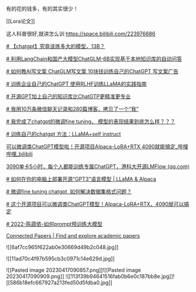 有的花的钱多，有的其实很少！

[[Lora论文]]

这人科普很好,就讲怎么训
https://space.bilibili.com/223976686

[# 【chatgpt】究竟该炼多大的模型，13B？](https://www.bilibili.com/video/BV1Ao4y1n7q8/?-Arouter=story&buvid=Z04E510301E2317E4258B86E9DE3EE9C4D01&is_story_h5=false&mid=VWzcmGUtEsG3cu5l2eCFlg%3D%3D&p=1&plat_id=163&share_from=ugc&share_medium=iphone&share_plat=ios&share_session_id=5A1C817F-D04D-41C4-B942-02CC11336B24&share_source=WEIXIN&share_tag=s_i&timestamp=1681689127&unique_k=PshqPHo&up_id=223976686)

[# 利用LangChain和国产大模型ChatGLM-6B实现基于本地知识库的自动问答](https://www.bilibili.com/video/BV1So4y1L7Hb/?-Arouter=story&buvid=Z04E510301E2317E4258B86E9DE3EE9C4D01&is_story_h5=false&mid=VWzcmGUtEsG3cu5l2eCFlg%3D%3D&p=1&plat_id=163&share_from=ugc&share_medium=iphone&share_plat=ios&share_session_id=2F328C34-A1EF-48FF-8FAB-3DD4B364C4E5&share_source=WEIXIN&share_tag=s_i&timestamp=1681649257&unique_k=9meYo20&up_id=438539054)

[# 如何教AI写文案 ChatGLM写文案 10块钱训练自己的ChatGPT 写文案广告](https://www.bilibili.com/video/BV1gm4y167Ka/?-Arouter=story&buvid=Z04E510301E2317E4258B86E9DE3EE9C4D01&is_story_h5=false&mid=VWzcmGUtEsG3cu5l2eCFlg%3D%3D&p=1&plat_id=163&share_from=ugc&share_medium=iphone&share_plat=ios&share_session_id=EEB3428D-9DF6-498F-BED7-CE2A216ADB75&share_source=WEIXIN&share_tag=s_i&timestamp=1681391138&unique_k=KNftIRW&up_id=2031846058)

[# 训练企业自己的ChatGPT 使用RLHF训练LLaMA的实践指南](https://www.bilibili.com/video/BV1jT411W7Gr/?-Arouter=story&buvid=Z04E510301E2317E4258B86E9DE3EE9C4D01&is_story_h5=false&mid=VWzcmGUtEsG3cu5l2eCFlg%3D%3D&p=1&plat_id=163&share_from=ugc&share_medium=iphone&share_plat=ios&share_session_id=6F60FDDC-DECA-410C-A06A-2EA25B6351B5&share_source=WEIXIN&share_tag=s_i&timestamp=1681390238&unique_k=4xIVm6t&up_id=478674499)

[# 开源GPT加上自己的知识库比ChatGTP更精准更专业](https://www.bilibili.com/video/BV19o4y1J7mL/?-Arouter=story&buvid=Z04E510301E2317E4258B86E9DE3EE9C4D01&is_story_h5=false&mid=VWzcmGUtEsG3cu5l2eCFlg%3D%3D&p=1&plat_id=163&share_from=ugc&share_medium=iphone&share_plat=ios&share_session_id=13BBFD1D-93DF-4FA7-96C8-2EB079425C8F&share_source=WEIXIN&share_tag=s_i&timestamp=1681228323&unique_k=OqicU2i&up_id=40018594)

[# 我用10万条微信聊天记录和280篇博客，拷贝了一个“我”](https://mp.weixin.qq.com/s/2R49E3jnOWgi4QmhrilwqA)

[# 我完成了chatgpt的微调fine tuning， 模型的表现结果到底怎么样？？？](https://www.bilibili.com/video/BV1rL411U7uY/?-Arouter=story&buvid=Z04E510301E2317E4258B86E9DE3EE9C4D01&is_story_h5=false&mid=VWzcmGUtEsG3cu5l2eCFlg%3D%3D&p=1&plat_id=163&share_from=ugc&share_medium=iphone&share_plat=ios&share_session_id=42CD90B8-2B9F-4127-87FB-AC679F95F0B3&share_source=WEIXIN&share_tag=s_i&timestamp=1680826435&unique_k=DjMafRJ&up_id=267440912)

[# 训练自己的chatgpt 方法：LLaMA+self instruct](https://www.bilibili.com/video/BV1vv4y1V7BC/?-Arouter=story&buvid=Z04E510301E2317E4258B86E9DE3EE9C4D01&is_story_h5=false&mid=VWzcmGUtEsG3cu5l2eCFlg%3D%3D&p=1&plat_id=163&share_from=ugc&share_medium=iphone&share_plat=ios&share_session_id=FD5BFA4D-A9F4-445D-9AF4-B4DFF9325D2B&share_source=WEIXIN&share_tag=s_i&timestamp=1680503638&unique_k=Kn4ubbV&up_id=1221700040)

[可以微调类ChatGPT模型啦！开源项目Alpaca-LoRA+RTX 4090就能搞定_哔哩哔哩_bilibili](https://www.bilibili.com/video/BV1s84y1M7DB/?-Arouter=story&buvid=Z04E510301E2317E4258B86E9DE3EE9C4D01&is_story_h5=true&mid=VWzcmGUtEsG3cu5l2eCFlg%3D%3D&p=1&plat_id=163&share_from=ugc&share_medium=iphone&share_plat=ios&share_session_id=8CE0328B-F409-4E04-8E96-E54E44F2B136&share_source=WEIXIN&share_tag=s_i&timestamp=1680447794&unique_k=yx37GMD&up_id=2055252556)

[3090单卡5小时，每个人都能训练专属ChatGPT，港科大开源LMFlow (qq.com)](https://mp.weixin.qq.com/s/LCGQyNA6sHcdfIIARSNlww)

[# 如何在你的电脑上部署开源“GPT3”语言模型 | LLaMA & Alpaca](https://www.bilibili.com/video/BV1p84y137p4/?-Arouter=story&buvid=Z04E510301E2317E4258B86E9DE3EE9C4D01&is_story_h5=false&mid=VWzcmGUtEsG3cu5l2eCFlg%3D%3D&p=1&plat_id=163&share_from=ugc&share_medium=iphone&share_plat=ios&share_session_id=E1950FD3-9761-477C-9E97-640AA61677BB&share_source=WEIXIN&share_tag=s_i&timestamp=1680264049&unique_k=ecFj2qo&up_id=91788359&vd_source=51c3e05edfa923bc859a70d024c2d7c9)

[# 微调fine tuning chatgpt, 如何解决数据集格式问题？](https://www.bilibili.com/video/BV1ix4y1A7D1/?-Arouter=story&buvid=Z04E510301E2317E4258B86E9DE3EE9C4D01&is_story_h5=false&mid=VWzcmGUtEsG3cu5l2eCFlg%3D%3D&p=1&plat_id=163&share_from=ugc&share_medium=iphone&share_plat=ios&share_session_id=C6E29AE7-AC58-4C79-8054-C5F0AC2715D4&share_source=WEIXIN&share_tag=s_i&timestamp=1680496168&unique_k=1MGJYhG&up_id=267440912)

[# 这个开源项目可以微调类ChatGPT模型！Alpaca-LoRA+RTX，4090就可以搞定](https://www.bilibili.com/video/BV1s84y1M7DB/?-Arouter=story&buvid=Z04E510301E2317E4258B86E9DE3EE9C4D01&is_story_h5=true&mid=VWzcmGUtEsG3cu5l2eCFlg%3D%3D&p=1&plat_id=163&share_from=ugc&share_medium=iphone&share_plat=ios&share_session_id=8CE0328B-F409-4E04-8E96-E54E44F2B136&share_source=WEIXIN&share_tag=s_i&timestamp=1680447794&unique_k=yx37GMD&up_id=2055252556)

[# 2022-陈蕴侬-如何prompt预训练大模型](https://www.bilibili.com/video/BV1sh41137Xd/?-Arouter=story&buvid=Z04E510301E2317E4258B86E9DE3EE9C4D01&is_story_h5=false&mid=VWzcmGUtEsG3cu5l2eCFlg%3D%3D&p=1&plat_id=163&share_from=ugc&share_medium=iphone&share_plat=ios&share_session_id=6760482C-E030-49B5-94B4-6E5E645C8EAB&share_source=WEIXIN&share_tag=s_i&timestamp=1680426835&unique_k=VrbzAzJ&up_id=456741864&vd_source=51c3e05edfa923bc859a70d024c2d7c9)

[Connected Papers | Find and explore academic papers](https://www.connectedpapers.com/main/364dab208cb5d1c91a37ec8eb5f9e3526517593f/graph)

![[6af7cc965f622ab0e30669d49b2c048.jpg]]

![[11ad70c4f97b595cb3c0971c14e629d.jpg]]

![[Pasted image 20230417090857.png]]![[Pasted image 20230417090909.png]]
![[113f39b94641516fab0b6e0c187bb8e.jpg]]![[586b18efc667927a213fed50d5fdba0.jpg]]